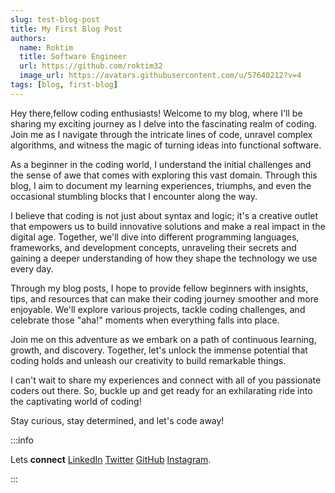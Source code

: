 ```yaml
---
slug: test-blog-post
title: My First Blog Post
authors:
  name: Roktim
  title: Software Engineer
  url: https://github.com/roktim32
  image_url: https://avatars.githubusercontent.com/u/57640212?v=4
tags: [blog, first-blog]
---
```


Hey there,fellow coding enthusiasts! Welcome to my blog, where I'll be sharing my exciting journey as I delve into the fascinating realm of coding. Join me as I navigate through the intricate lines of code, unravel complex algorithms, and witness the magic of turning ideas into functional software.

As a beginner in the coding world, I understand the initial challenges and the sense of awe that comes with exploring this vast domain. Through this blog, I aim to document my learning experiences, triumphs, and even the occasional stumbling blocks that I encounter along the way.

I believe that coding is not just about syntax and logic; it's a creative outlet that empowers us to build innovative solutions and make a real impact in the digital age. Together, we'll dive into different programming languages, frameworks, and development concepts, unraveling their secrets and gaining a deeper understanding of how they shape the technology we use every day.

Through my blog posts, I hope to provide fellow beginners with insights, tips, and resources that can make their coding journey smoother and more enjoyable. We'll explore various projects, tackle coding challenges, and celebrate those "aha!" moments when everything falls into place.

Join me on this adventure as we embark on a path of continuous learning, growth, and discovery. Together, let's unlock the immense potential that coding holds and unleash our creativity to build remarkable things.

I can't wait to share my experiences and connect with all of you passionate coders out there. So, buckle up and get ready for an exhilarating ride into the captivating world of coding!

Stay curious, stay determined, and let's code away!

:::info

Lets **connect** [LinkedIn](https://www.linkedin.com/in/roktim-kamal-senapoty/) [Twitter](https://twitter.com/roktim___) [GitHub](http://github.com/roktim32) [Instagram](http://instagram.com/roktim._/).

:::
